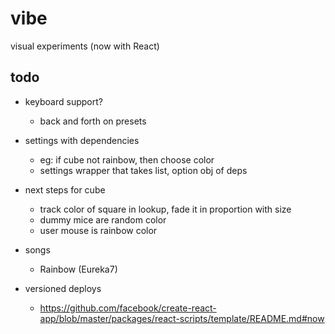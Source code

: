 # vibe
visual experiments (now with React)

## todo
- keyboard support?
  - back and forth on presets

- settings with dependencies
  - eg: if cube not rainbow, then choose color
  - settings wrapper that takes list, option obj of deps

- next steps for cube
  - track color of square in lookup, fade it in proportion with size
  - dummy mice are random color
  - user mouse is rainbow color

- songs
  - Rainbow (Eureka7)

- versioned deploys
  - https://github.com/facebook/create-react-app/blob/master/packages/react-scripts/template/README.md#now
